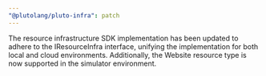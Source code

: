 ```yaml
---
"@plutolang/pluto-infra": patch
---
```


The resource infrastructure SDK implementation has been updated to adhere to the IResourceInfra interface, unifying the implementation for both local and cloud environments. Additionally, the Website resource type is now supported in the simulator environment.
